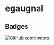 # egaugnal


## Badges
<img alt="GitHub contributors" src="https://img.shields.io/github/contributors/BryanBorek/egaugnal">